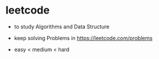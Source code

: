 # leetcode

- to study Algorithms and Data Structure

- keep solving Problems in https://leetcode.com/problems

- easy < medium < hard
